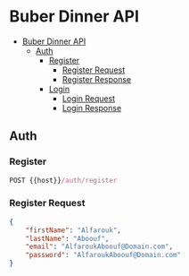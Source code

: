 # Buber Dinner API

- [Buber Dinner API](#buber-dinner-api)
    - [Auth](#auth)
        - [Register](#register)
            - [Register Request](#register-request)
            - [Register Response](#register-response)
        - [Login](#login)
           - [Login Request](#login-request)
           - [Login Response](#login-response)

## Auth

### Register

```js
POST {{host}}/auth/register
```

### Register Request

```json
{
    "firstName": "Alfarouk",
    "lastName": "Aboouf",
    "email": "AlfaroukAboouf@Domain.com",
    "password": "AlfaroukAboouf@Domain.com"
}

